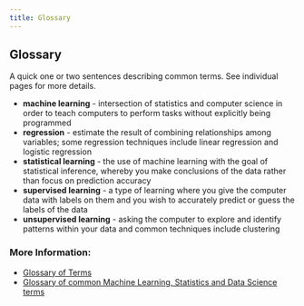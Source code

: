 ```yaml
---
title: Glossary
---
```

## Glossary

A quick one or two sentences describing common terms. See individual pages for
more details.

- **machine learning** - intersection of statistics and computer science in
  order to teach computers to perform tasks without explicitly being programmed
- **regression** - estimate the result of combining relationships among
  variables; some regression techniques include linear regression and logistic
  regression
- **statistical learning** - the use of machine learning with the goal of
  statistical inference, whereby you make conclusions of the data rather than
  focus on prediction accuracy
- **supervised learning** - a type of learning where you give the computer data
  with labels on them and you wish to accurately predict or guess the labels of
  the data
- **unsupervised learning** - asking the computer to explore and identify
  patterns within your data and common techniques include clustering

### More Information:

- [Glossary of Terms](http://robotics.stanford.edu/~ronnyk/glossary.html)
- [Glossary of common Machine Learning, Statistics and Data Science terms](https://www.analyticsvidhya.com/glossary-of-common-statistics-and-machine-learning-terms/)
